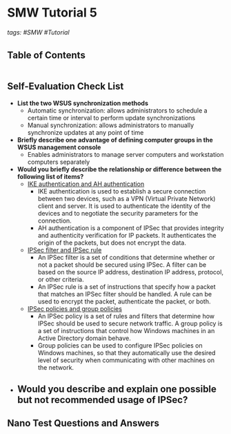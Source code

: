 # SMW Tutorial 5

###### tags: #SMW #Tutorial 

## Table of Contents
```toc
```

## Self-Evaluation Check List
- **List the two WSUS synchronization methods**
	- Automatic synchronization: allows administrators to schedule a certain time or interval to perform update synchronizations
	- Manual synchronization: allows administrators to manually synchronize updates at any point of time
- **Briefly describe one advantage of defining computer groups in the WSUS management console**
	- Enables administrators to manage server computers and workstation computers separately
- **Would you briefly describe the relationship or difference between the following list of items?**
	- <u>IKE authentication and AH authentication</u>
		- IKE authentication is used to establish a secure connection between two devices, such as a VPN (Virtual Private Network) client and server. It is used to authenticate the identity of the devices and to negotiate the security parameters for the connection. 
		- AH authentication is a component of IPSec that provides integrity and authenticity verification for IP packets. It authenticates the origin of the packets, but does not encrypt the data.
	- <u>IPSec filter and IPSec rule</u>
		- An IPSec filter is a set of conditions that determine whether or not a packet should be secured using IPSec. A filter can be based on the source IP address, destination IP address, protocol, or other criteria. 
		- An IPSec rule is a set of instructions that specify how a packet that matches an IPSec filter should be handled. A rule can be used to encrypt the packet, authenticate the packet, or both.
	- <u>IPSec policies and group policies</u>
		- An IPSec policy is a set of rules and filters that determine how IPSec should be used to secure network traffic. A group policy is a set of instructions that control how Windows machines in an Active Directory domain behave. 
		- Group policies can be used to configure IPSec policies on Windows machines, so that they automatically use the desired level of security when communicating with other machines on the network.
- **Would you describe and explain one possible but not recommended usage of IPSec?**
	- 

## Nano Test Questions and Answers